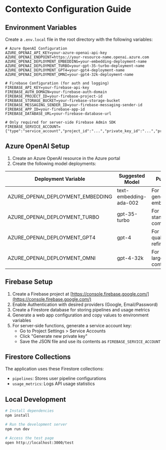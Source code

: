 # Contexto Configuration Guide

## Environment Variables

Create a `.env.local` file in the root directory with the following variables:

```
# Azure OpenAI Configuration
AZURE_OPENAI_API_KEY=your-azure-openai-api-key
AZURE_OPENAI_ENDPOINT=https://your-resource-name.openai.azure.com
AZURE_OPENAI_DEPLOYMENT_EMBEDDING=your-embedding-deployment-name
AZURE_OPENAI_DEPLOYMENT_TURBO=your-gpt-35-turbo-deployment-name
AZURE_OPENAI_DEPLOYMENT_GPT4=your-gpt4-deployment-name
AZURE_OPENAI_DEPLOYMENT_OMNI=your-gpt4-32k-deployment-name

# Firebase Configuration (for auth and logging)
FIREBASE_API_KEY=your-firebase-api-key
FIREBASE_AUTH_DOMAIN=your-firebase-auth-domain
FIREBASE_PROJECT_ID=your-firebase-project-id
FIREBASE_STORAGE_BUCKET=your-firebase-storage-bucket
FIREBASE_MESSAGING_SENDER_ID=your-firebase-messaging-sender-id
FIREBASE_APP_ID=your-firebase-app-id
FIREBASE_DATABASE_URL=your-firebase-database-url

# Only required for server-side Firebase Admin SDK
FIREBASE_SERVICE_ACCOUNT={"type":"service_account","project_id":"...","private_key_id":"...","private_key":"...","client_email":"...","client_id":"...","auth_uri":"...","token_uri":"...","auth_provider_x509_cert_url":"...","client_x509_cert_url":"..."}
```

## Azure OpenAI Setup

1. Create an Azure OpenAI resource in the Azure portal
2. Create the following model deployments:

| Deployment Variable | Suggested Model | Purpose |
|---------------------|-----------------|---------|
| AZURE_OPENAI_DEPLOYMENT_EMBEDDING | text-embedding-ada-002 | For generating embeddings |
| AZURE_OPENAI_DEPLOYMENT_TURBO | gpt-35-turbo | For standard completions |
| AZURE_OPENAI_DEPLOYMENT_GPT4 | gpt-4 | For high-quality refinement |
| AZURE_OPENAI_DEPLOYMENT_OMNI | gpt-4-32k | For handling large contexts |

## Firebase Setup

1. Create a Firebase project at [https://console.firebase.google.com/](https://console.firebase.google.com/)
2. Enable Authentication with desired providers (Google, Email/Password)
3. Create a Firestore database for storing pipelines and usage metrics
4. Generate a web app configuration and copy values to environment variables
5. For server-side functions, generate a service account key:
   - Go to Project Settings > Service Accounts
   - Click "Generate new private key"
   - Save the JSON file and use its contents as `FIREBASE_SERVICE_ACCOUNT`

## Firestore Collections

The application uses these Firestore collections:

- `pipelines`: Stores user pipeline configurations
- `usage_metrics`: Logs API usage statistics

## Local Development

```bash
# Install dependencies
npm install

# Run the development server
npm run dev

# Access the test page
open http://localhost:3000/test
```
